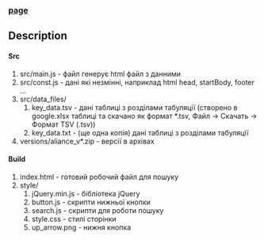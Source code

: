 ### [page](https://alextheme.github.io/aliance1k/)
## Description

#### Src
1. src/main.js - файл генерує html файл з данними
2. src/const.js - дані які незмінні, наприклад html head, startBody, footer ...
3. src/data_files/
    1. key_data.tsv - дані таблиці з розділами табуляції 
        (створено в google.xlsx таблиці та скачано як формат *.tsv,
        Файл -> Скачать -> Формат TSV (.tsv))
    2. key_data.txt - (ще одна копія) дані таблиці з розділами табуляції
4. versions/aliance_v*.zip - версії в архівах

#### Build
1. index.html - готовий робочий файл для пошуку
2. style/
    1. jQuery.min.js - бібліотека jQuery
    2. button.js - скрипти нижньої кнопки
    3. search.js - скрипти для роботи пошуку
    4. style.css - стилі сторінки
    5. up_arrow.png - нижня кнопка
